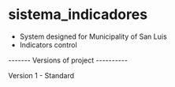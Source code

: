 # sistema_indicadores

- System designed for Municipality of San Luis
- Indicators control

------- Versions of project ----------

Version 1 - Standard




















